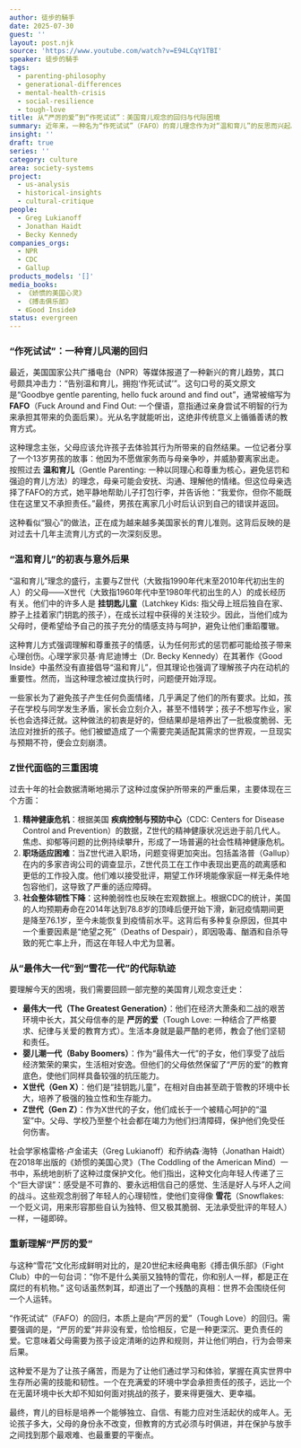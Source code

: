```yaml
---
author: 徒步的騎手
date: 2025-07-30
guest: ''
layout: post.njk
source: 'https://www.youtube.com/watch?v=E94LCqY1TBI'
speaker: 徒步的騎手
tags:
  - parenting-philosophy
  - generational-differences
  - mental-health-crisis
  - social-resilience
  - tough-love
title: 从“严厉的爱”到“作死试试”：美国育儿观念的回归与代际困境
summary: 近年来，一种名为“作死试试”（FAFO）的育儿理念作为对“温和育儿”的反思而兴起。本文探讨了从“最伟大一代”的“严厉的爱”（Tough Love）到X世代父母对Z世代采用的“温和育儿”，再到如今的观念回归，这一完整的代际育儿轨迹。文章分析了过度保护如何导致Z世代面临精神健康危机、职场适应困难等问题，并结合《娇惯的美国心灵》等著作，论证了真正的爱需要为孩子设立界限，让他们学会为自己的行为承担后果，从而培养出适应现实世界的韧性。
insight: ''
draft: true
series: ''
category: culture
area: society-systems
project:
  - us-analysis
  - historical-insights
  - cultural-critique
people:
  - Greg Lukianoff
  - Jonathan Haidt
  - Becky Kennedy
companies_orgs:
  - NPR
  - CDC
  - Gallup
products_models: '[]'
media_books:
  - 《娇惯的美国心灵》
  - 《搏击俱乐部》
  - 《Good Inside》
status: evergreen
---
```


### “作死试试”：一种育儿风潮的回归

最近，美国国家公共广播电台（NPR）等媒体报道了一种新兴的育儿趋势，其口号颇具冲击力：“告别温和育儿，拥抱‘作死试试’”。这句口号的英文原文是“Goodbye gentle parenting, hello fuck around and find out”，通常被缩写为 **FAFO**（Fuck Around and Find Out: 一个俚语，意指通过亲身尝试不明智的行为来承担其带来的负面后果）。光从名字就能听出，这绝非传统意义上循循善诱的教育方式。

这种理念主张，父母应该允许孩子去体验其行为所带来的自然结果。一位记者分享了一个13岁男孩的故事：他因为不愿做家务而与母亲争吵，并威胁要离家出走。按照过去 **温和育儿**（Gentle Parenting: 一种以同理心和尊重为核心，避免惩罚和强迫的育儿方法）的理念，母亲可能会安抚、沟通、理解他的情绪。但这位母亲选择了FAFO的方式，她平静地帮助儿子打包行李，并告诉他：“我爱你，但你不能既住在这里又不承担责任。”最终，男孩在离家几小时后认识到自己的错误并返回。

这种看似“狠心”的做法，正在成为越来越多美国家长的育儿准则。这背后反映的是对过去十几年主流育儿方式的一次深刻反思。

### “温和育儿”的初衷与意外后果

“温和育儿”理念的盛行，主要与Z世代（大致指1990年代末至2010年代初出生的人）的父母——X世代（大致指1960年代中至1980年代初出生的人）的成长经历有关。他们中的许多人是 **挂钥匙儿童**（Latchkey Kids: 指父母上班后独自在家、脖子上挂着家门钥匙的孩子），在成长过程中获得的关注较少。因此，当他们成为父母时，便希望给予自己的孩子充分的情感支持与呵护，避免让他们重蹈覆辙。

这种育儿方式强调理解和尊重孩子的情感，认为任何形式的惩罚都可能给孩子带来心理创伤。心理学家贝基·肯尼迪博士（Dr. Becky Kennedy）在其著作《Good Inside》中虽然没有直接倡导“温和育儿”，但其理论也强调了理解孩子内在动机的重要性。然而，当这种理念被过度执行时，问题便开始浮现。

一些家长为了避免孩子产生任何负面情绪，几乎满足了他们的所有要求。比如，孩子在学校与同学发生矛盾，家长会立刻介入，甚至不惜转学；孩子不想写作业，家长也会选择迁就。这种做法的初衷是好的，但结果却是培养出了一批极度脆弱、无法应对挫折的孩子。他们被塑造成了一个需要完美适配其需求的世界观，一旦现实与预期不符，便会立刻崩溃。

### Z世代面临的三重困境

过去十年的社会数据清晰地揭示了这种过度保护所带来的严重后果，主要体现在三个方面：

1.  **精神健康危机**：根据美国 **疾病控制与预防中心**（CDC: Centers for Disease Control and Prevention）的数据，Z世代的精神健康状况远逊于前几代人。焦虑、抑郁等问题的比例持续攀升，形成了一场普遍的社会性精神健康危机。
2.  **职场适应困难**：当Z世代进入职场，问题变得更加突出。包括盖洛普（Gallup）在内的多家咨询公司的调查显示，Z世代员工在工作中表现出更高的疏离感和更低的工作投入度。他们难以接受批评，期望工作环境能像家庭一样无条件地包容他们，这导致了严重的适应障碍。
3.  **社会整体韧性下降**：这种脆弱性也反映在宏观数据上。根据CDC的统计，美国的人均预期寿命在2014年达到78.8岁的顶峰后便开始下滑，新冠疫情期间更是降至76.1岁，至今未能恢复到疫情前水平。这背后有多种复杂原因，但其中一个重要因素是“绝望之死”（Deaths of Despair），即因吸毒、酗酒和自杀导致的死亡率上升，而这在年轻人中尤为显著。

### 从“最伟大一代”到“雪花一代”的代际轨迹

要理解今天的困境，我们需要回顾一部完整的美国育儿观念变迁史：

*   **最伟大一代（The Greatest Generation）**：他们在经济大萧条和二战的艰苦环境中长大，其父母信奉的是 **严厉的爱**（Tough Love: 一种结合了严格要求、纪律与关爱的教育方式）。生活本身就是最严酷的老师，教会了他们坚韧和责任。
*   **婴儿潮一代（Baby Boomers）**：作为“最伟大一代”的子女，他们享受了战后经济繁荣的果实，生活相对安逸。但他们的父母依然保留了“严厉的爱”的教育底色，使他们同样具备较强的抗压能力。
*   **X世代（Gen X）**：他们是“挂钥匙儿童”，在相对自由甚至疏于管教的环境中长大，培养了极强的独立性和生存能力。
*   **Z世代（Gen Z）**：作为X世代的子女，他们成长于一个被精心呵护的“温室”中。父母、学校乃至整个社会都在竭力为他们扫清障碍，保护他们免受任何伤害。

社会学家格雷格·卢金诺夫（Greg Lukianoff）和乔纳森·海特（Jonathan Haidt）在2018年出版的《娇惯的美国心灵》（The Coddling of the American Mind）一书中，系统地剖析了这种过度保护文化。他们指出，这种文化向年轻人传递了三个“巨大谬误”：感受是不可靠的、要永远相信自己的感觉、生活是好人与坏人之间的战斗。这些观念削弱了年轻人的心理韧性，使他们变得像 **雪花**（Snowflakes: 一个贬义词，用来形容那些自认为独特、但又极其脆弱、无法承受批评的年轻人）一样，一碰即碎。

### 重新理解“严厉的爱”

与这种“雪花”文化形成鲜明对比的，是20世纪末经典电影《搏击俱乐部》（Fight Club）中的一句台词：“你不是什么美丽又独特的雪花，你和别人一样，都是正在腐烂的有机物。” 这句话虽然刺耳，却道出了一个残酷的真相：世界不会围绕任何一个人运转。

“作死试试”（FAFO）的回归，本质上是向“严厉的爱”（Tough Love）的回归。需要强调的是，“严厉的爱”并非没有爱，恰恰相反，它是一种更深沉、更负责任的爱。它意味着父母需要为孩子设定清晰的边界和规则，并让他们明白，行为会带来后果。

这种爱不是为了让孩子痛苦，而是为了让他们通过学习和体验，掌握在真实世界中生存所必需的技能和韧性。一个在充满爱的环境中学会承担责任的孩子，远比一个在无菌环境中长大却不知如何面对挑战的孩子，要来得更强大、更幸福。

最终，育儿的目标是培养一个能够独立、自信、有能力应对生活起伏的成年人。无论孩子多大，父母的身份永不改变，但教育的方式必须与时俱进，并在保护与放手之间找到那个最艰难、也最重要的平衡点。